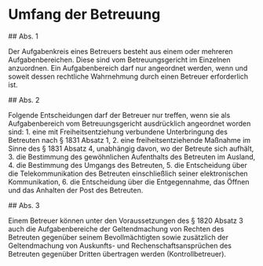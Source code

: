# Umfang der Betreuung



\#\# Abs. 1

 Der Aufgabenkreis eines Betreuers besteht aus einem oder mehreren Aufgabenbereichen. Diese sind vom Betreuungsgericht im Einzelnen anzuordnen. Ein Aufgabenbereich darf nur angeordnet werden, wenn und soweit dessen rechtliche Wahrnehmung durch einen Betreuer erforderlich ist.

\#\# Abs. 2

 Folgende Entscheidungen darf der Betreuer nur treffen, wenn sie als Aufgabenbereich vom Betreuungsgericht ausdrücklich angeordnet worden sind:  1\.
 eine mit Freiheitsentziehung verbundene Unterbringung des Betreuten nach § 1831 Absatz 1,
 2\.
 eine freiheitsentziehende Maßnahme im Sinne des § 1831 Absatz 4, unabhängig davon, wo der Betreute sich aufhält,
 3\.
 die Bestimmung des gewöhnlichen Aufenthalts des Betreuten im Ausland,
 4\.
 die Bestimmung des Umgangs des Betreuten,
 5\.
 die Entscheidung über die Telekommunikation des Betreuten einschließlich seiner elektronischen Kommunikation,
 6\.
 die Entscheidung über die Entgegennahme, das Öffnen und das Anhalten der Post des Betreuten.


\#\# Abs. 3

 Einem Betreuer können unter den Voraussetzungen des § 1820 Absatz 3 auch die Aufgabenbereiche der Geltendmachung von Rechten des Betreuten gegenüber seinem Bevollmächtigten sowie zusätzlich der Geltendmachung von Auskunfts\- und Rechenschaftsansprüchen des Betreuten gegenüber Dritten übertragen werden (Kontrollbetreuer). 

